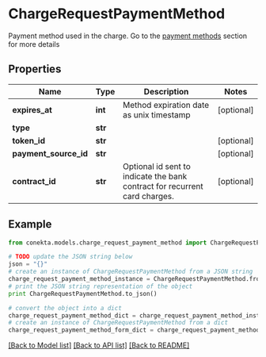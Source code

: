 # ChargeRequestPaymentMethod

Payment method used in the charge. Go to the [payment methods](https://developers.conekta.com/reference/m%C3%A9todos-de-pago) section for more details 

## Properties
Name | Type | Description | Notes
------------ | ------------- | ------------- | -------------
**expires_at** | **int** | Method expiration date as unix timestamp | [optional] 
**type** | **str** |  | 
**token_id** | **str** |  | [optional] 
**payment_source_id** | **str** |  | [optional] 
**contract_id** | **str** | Optional id sent to indicate the bank contract for recurrent card charges. | [optional] 

## Example

```python
from conekta.models.charge_request_payment_method import ChargeRequestPaymentMethod

# TODO update the JSON string below
json = "{}"
# create an instance of ChargeRequestPaymentMethod from a JSON string
charge_request_payment_method_instance = ChargeRequestPaymentMethod.from_json(json)
# print the JSON string representation of the object
print ChargeRequestPaymentMethod.to_json()

# convert the object into a dict
charge_request_payment_method_dict = charge_request_payment_method_instance.to_dict()
# create an instance of ChargeRequestPaymentMethod from a dict
charge_request_payment_method_form_dict = charge_request_payment_method.from_dict(charge_request_payment_method_dict)
```
[[Back to Model list]](../README.md#documentation-for-models) [[Back to API list]](../README.md#documentation-for-api-endpoints) [[Back to README]](../README.md)


